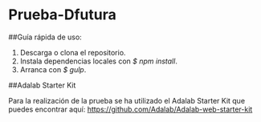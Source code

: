# Prueba-Dfutura

##Guía rápida de uso:

1. Descarga o clona el repositorio.
2. Instala dependencias locales con *$ npm install*.
3. Arranca con *$ gulp*.

##Adalab Starter Kit

Para la realización de la prueba se ha utilizado el Adalab Starter Kit que puedes encontrar aquí:
https://github.com/Adalab/Adalab-web-starter-kit
